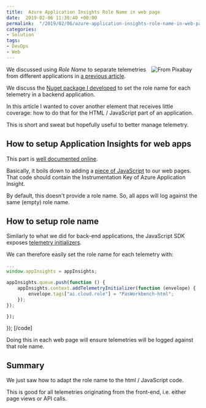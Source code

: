 ```yaml
---
title:  Azure Application Insights Role Name in web page
date:  2019-02-06 11:30:40 +00:00
permalink:  "/2019/02/06/azure-application-insights-role-name-in-web-page/"
categories:
- Solution
tags:
- DevOps
- Web
---
```

<img style="float:right;padding-right:20px;" title="From Pixabay" src="https://vincentlauzon.files.wordpress.com/2018/12/archive-1850170_640-e1543861761364.jpg" />

We discussed using <em>Role Name</em> to separate telemetries from different applications in <a href="https://vincentlauzon.com/2019/01/23/azure-application-insights-role-name-nuget-package/">a previous article</a>.

We discuss the <a href="https://www.nuget.org/packages/AppInsights.TelemetryInitializers/">Nuget package I developed</a> to set the role name for each telemetry in a backend application.

In this article I wanted to cover another element that receives little coverage:  how to do that for the HTML / JavaScript part of an application.

This is short and sweat but hopefully useful to better manage telemetry.

<h2>How to setup Application Insights for web apps</h2>

This part is <a href="https://docs.microsoft.com/en-us/azure/application-insights/app-insights-javascript#add-the-sdk-script-to-your-app-or-web-pages">well documented online</a>.

Basically, it boils down to adding a <a href="https://docs.microsoft.com/en-us/azure/application-insights/app-insights-javascript#add-the-sdk-script-to-your-app-or-web-pages">piece of JavaScript</a> to our web pages.  That code should contain the Instrumentation Key of Azure Application Insight.

By default, this doesn't provide a role name.  So, all apps will log against the same (empty) role name.

<h2>How to setup role name</h2>

Similarly to what we did for back-end applications, the JavaScript SDK exposes <a href="https://github.com/Microsoft/ApplicationInsights-JS/blob/master/API-reference.md#addtelemetryinitializer">telemetry initializers</a>.

We can therefore easily set the role name for each telemetry with:

```javascript
...
window.appInsights = appInsights;

appInsights.queue.push(function () {
    appInsights.context.addTelemetryInitializer(function (envelope) {
        envelope.tags["ai.cloud.role"] = "PasWorkbench-html";
    });
});
```
    });
});
[/code]

Doing this in each web page will ensure telemetries will be logged against that role name.

<h2>Summary</h2>

We just saw how to adapt the role name to the html / JavaScript code.

This is good for all telemetries originating from the front-end, i.e. either page views or API calls.